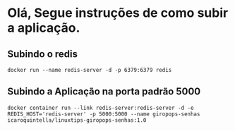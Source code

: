 <h1> Olá, Segue instruções de como subir a aplicação.</h1>

<h2> Subindo o redis </h2>

```
docker run --name redis-server -d -p 6379:6379 redis
```

<h2> Subindo a Aplicação na porta padrão 5000 </h2>

```
docker container run --link redis-server:redis-server -d -e REDIS_HOST='redis-server' -p 5000:5000 --name giropops-senhas icaroquintella/linuxtips-giropops-senhas:1.0
```


